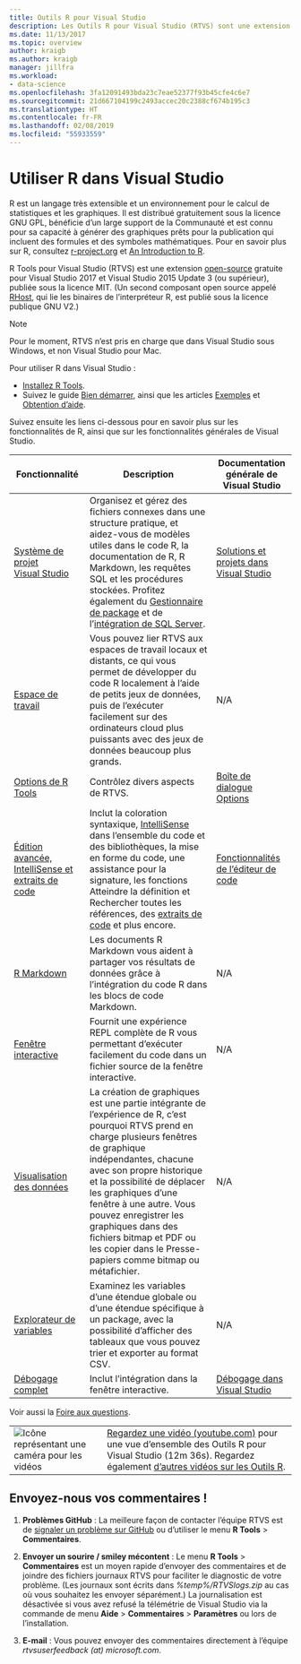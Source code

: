 ```yaml
---
title: Outils R pour Visual Studio
description: Les Outils R pour Visual Studio (RTVS) sont une extension gratuite open source qui fournit de nombreuses fonctionnalités de langage, notamment IntelliSense, le débogage et les espaces de travail à distance.
ms.date: 11/13/2017
ms.topic: overview
author: kraigb
ms.author: kraigb
manager: jillfra
ms.workload:
- data-science
ms.openlocfilehash: 3fa12091493bda23c7eae52377f93b45cfe4c6e7
ms.sourcegitcommit: 21d667104199c2493accec20c2388cf674b195c3
ms.translationtype: HT
ms.contentlocale: fr-FR
ms.lasthandoff: 02/08/2019
ms.locfileid: "55933559"
---
```

# <a name="work-with-r-in-visual-studio"></a>Utiliser R dans Visual Studio

R est un langage très extensible et un environnement pour le calcul de statistiques et les graphiques. Il est distribué gratuitement sous la licence GNU GPL, bénéficie d’un large support de la Communauté et est connu pour sa capacité à générer des graphiques prêts pour la publication qui incluent des formules et des symboles mathématiques. Pour en savoir plus sur R, consultez [r-project.org](https://www.r-project.org/about.html) et [An Introduction to R](https://cran.r-project.org/doc/manuals/r-release/R-intro.html).

R Tools pour Visual Studio (RTVS) est une extension [open-source](https://github.com/microsoft/RTVS) gratuite pour Visual Studio 2017 et Visual Studio 2015 Update 3 (ou supérieur), publiée sous la licence MIT. (Un second composant open source appelé [RHost](https://github.com/microsoft/R-Host), qui lie les binaires de l’interpréteur R, est publié sous la licence publique GNU V2.)

> [!Note]
> Pour le moment, RTVS n’est pris en charge que dans Visual Studio sous Windows, et non Visual Studio pour Mac.

Pour utiliser R dans Visual Studio :

- [Installez R Tools](installing-r-tools-for-visual-studio.md).
- Suivez le guide [Bien démarrer](getting-started-with-r.md), ainsi que les articles [Exemples](getting-started-samples.md) et [Obtention d’aide](getting-started-help.md).

Suivez ensuite les liens ci-dessous pour en savoir plus sur les fonctionnalités de R, ainsi que sur les fonctionnalités générales de Visual Studio.

| Fonctionnalité | Description | Documentation générale de Visual Studio |
| --- | --- | --- |
| [Système de projet Visual Studio](r-projects-in-visual-studio.md) | Organisez et gérez des fichiers connexes dans une structure pratique, et aidez-vous de modèles utiles dans le code R, la documentation de R, R Markdown, les requêtes SQL et les procédures stockées. Profitez également du [Gestionnaire de package](r-package-manager-in-visual-studio.md) et de l’[intégration de SQL Server](integrating-sql-server-with-r.md).  | [Solutions et projets dans Visual Studio](../ide/solutions-and-projects-in-visual-studio.md) |
| [Espace de travail](r-workspaces-in-visual-studio.md) | Vous pouvez lier RTVS aux espaces de travail locaux et distants, ce qui vous permet de développer du code R localement à l’aide de petits jeux de données, puis de l’exécuter facilement sur des ordinateurs cloud plus puissants avec des jeux de données beaucoup plus grands. | N/A |
| [Options de R Tools](options-for-r-tools-in-visual-studio.md) | Contrôlez divers aspects de RTVS. | [Boîte de dialogue Options](../ide/reference/options-dialog-box-visual-studio.md) |
| [Édition avancée, IntelliSense et extraits de code](editing-r-code-in-visual-studio.md) | Inclut la coloration syntaxique, [IntelliSense](r-intellisense.md) dans l’ensemble du code et des bibliothèques, la mise en forme du code, une assistance pour la signature, les fonctions Atteindre la définition et Rechercher toutes les références, des [extraits de code](code-snippets-for-r.md) et plus encore. | [Fonctionnalités de l’éditeur de code](../ide/writing-code-in-the-code-and-text-editor.md) |
| [R Markdown](rmarkdown-with-r-in-visual-studio.md) | Les documents R Markdown vous aident à partager vos résultats de données grâce à l’intégration du code R dans les blocs de code Markdown. | N/A |
| [Fenêtre interactive](interactive-repl-for-r-in-visual-studio.md) | Fournit une expérience REPL complète de R vous permettant d’exécuter facilement du code dans un fichier source de la fenêtre interactive. | N/A |
| [Visualisation des données](visualizing-data-with-r-in-visual-studio.md) | La création de graphiques est une partie intégrante de l’expérience de R, c’est pourquoi RTVS prend en charge plusieurs fenêtres de graphique indépendantes, chacune avec son propre historique et la possibilité de déplacer les graphiques d’une fenêtre à une autre. Vous pouvez enregistrer les graphiques dans des fichiers bitmap et PDF ou les copier dans le Presse-papiers comme bitmap ou métafichier.  | N/A |
| [Explorateur de variables](variable-explorer.md) | Examinez les variables d’une étendue globale ou d’une étendue spécifique à un package, avec la possibilité d’afficher des tableaux que vous pouvez trier et exporter au format CSV. | N/A |
| [Débogage complet](debugging-r-in-visual-studio.md) | Inclut l’intégration dans la fenêtre interactive. | [Débogage dans Visual Studio](/visualstudio/debugger/debugger-feature-tour) |

Voir aussi la [Foire aux questions](faq.md).

|   |   |
|---|---|
| ![Icône représentant une caméra pour les vidéos](../install/media/video-icon.png "Regarder une vidéo") | [Regardez une vidéo (youtube.com)](https://www.youtube.com/watch?v=dll3IS1bfWQ) pour une vue d’ensemble des Outils R pour Visual Studio (12m 36s). Regardez également [d’autres vidéos sur les Outils R](https://www.youtube.com/results?search_query=R+Tools+for+visual+studio). |

## <a name="send-us-your-feedback"></a>Envoyez-nous vos commentaires !

1. **Problèmes GitHub** : La meilleure façon de contacter l’équipe RTVS est de [signaler un problème sur GitHub](https://github.com/Microsoft/RTVS/issues) ou d’utiliser le menu **R Tools** > **Commentaires**.

1. **Envoyer un sourire / smiley mécontent** : Le menu **R Tools** >  **Commentaires** est un moyen rapide d’envoyer des commentaires et de joindre des fichiers journaux RTVS pour faciliter le diagnostic de votre problème. (Les journaux sont écrits dans *%temp%/RTVSlogs.zip* au cas où vous souhaitez les envoyer séparément.) La journalisation est désactivée si vous avez refusé la télémétrie de Visual Studio via la commande de menu **Aide** > **Commentaires** > **Paramètres** ou lors de l’installation.

1. **E-mail** : Vous pouvez envoyer des commentaires directement à l’équipe *rtvsuserfeedback (at) microsoft.com*.
